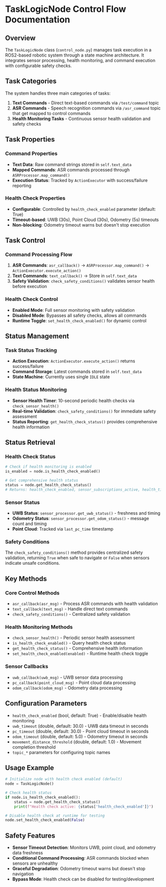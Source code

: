 # TaskLogicNode Control Flow Documentation

## Overview

The `TaskLogicNode` class (`control_node.py`) manages task execution in a ROS2-based robotic system through a state machine architecture. It integrates sensor processing, health monitoring, and command execution with configurable safety checks.

## Task Categories

The system handles three main categories of tasks:

1. **Text Commands** - Direct text-based commands via `/test/command` topic
2. **ASR Commands** - Speech recognition commands via `/asr_command` topic that get mapped to control commands
3. **Health Monitoring Tasks** - Continuous sensor health validation and safety checks

## Task Properties

### Command Properties
- **Text Data**: Raw command strings stored in `self.text_data`
- **Mapped Commands**: ASR commands processed through `ASRProcessor.map_command()`
- **Execution Status**: Tracked by `ActionExecutor` with success/failure reporting

### Health Check Properties
- **Configurable**: Controlled by `health_check_enabled` parameter (default: True)
- **Timeout-based**: UWB (30s), Point Cloud (30s), Odometry (5s) timeouts
- **Non-blocking**: Odometry timeout warns but doesn't stop execution

## Task Control

### Command Processing Flow
1. **ASR Commands**: `asr_callback()` → `ASRProcessor.map_command()` → `ActionExecutor.execute_action()`
2. **Text Commands**: `text_callback()` → Store in `self.text_data`
3. **Safety Validation**: `check_safety_conditions()` validates sensor health before execution

### Health Check Control
- **Enabled Mode**: Full sensor monitoring with safety validation
- **Disabled Mode**: Bypasses all safety checks, allows all commands
- **Runtime Toggle**: `set_health_check_enabled()` for dynamic control

## Status Management

### Task Status Tracking
- **Action Execution**: `ActionExecutor.execute_action()` returns success/failure
- **Command Storage**: Latest commands stored in `self.text_data`
- **State Machine**: Currently uses single `IDLE` state

### Health Status Monitoring
- **Sensor Health Timer**: 10-second periodic health checks via `check_sensor_health()`
- **Real-time Validation**: `check_safety_conditions()` for immediate safety assessment
- **Status Reporting**: `get_health_check_status()` provides comprehensive health information

## Status Retrieval

### Health Check Status
```python
# Check if health monitoring is enabled
is_enabled = node.is_health_check_enabled()

# Get comprehensive health status
status = node.get_health_check_status()
# Returns: health_check_enabled, sensor_subscriptions_active, health_timer_active, sensor_status
```

### Sensor Status
- **UWB Status**: `sensor_processor.get_uwb_status()` - freshness and timing
- **Odometry Status**: `sensor_processor.get_odom_status()` - message count and timing  
- **Point Cloud**: Tracked via `last_pc_time` timestamp

### Safety Conditions
The `check_safety_conditions()` method provides centralized safety validation, returning `True` when safe to navigate or `False` when sensors indicate unsafe conditions.

## Key Methods

### Core Control Methods
- `asr_callback(asr_msg)` - Process ASR commands with health validation
- `text_callback(text_msg)` - Handle direct text commands
- `check_safety_conditions()` - Centralized safety validation

### Health Monitoring Methods
- `check_sensor_health()` - Periodic sensor health assessment
- `is_health_check_enabled()` - Query health check status
- `get_health_check_status()` - Comprehensive health information
- `set_health_check_enabled(enabled)` - Runtime health check toggle

### Sensor Callbacks
- `uwb_callback(uwb_msg)` - UWB sensor data processing
- `pc_callback(point_cloud_msg)` - Point cloud data processing  
- `odom_callback(odom_msg)` - Odometry data processing

## Configuration Parameters

- `health_check_enabled` (bool, default: True) - Enable/disable health monitoring
- `uwb_timeout` (double, default: 30.0) - UWB data timeout in seconds
- `pc_timeout` (double, default: 30.0) - Point cloud timeout in seconds
- `odom_timeout` (double, default: 5.0) - Odometry timeout in seconds
- `movement_distance_threshold` (double, default: 1.0) - Movement completion threshold
- `topic_*` parameters for configuring topic names

## Usage Example

```python
# Initialize node with health check enabled (default)
node = TaskLogicNode()

# Check health status
if node.is_health_check_enabled():
    status = node.get_health_check_status()
    print(f"Health check active: {status['health_check_enabled']}")

# Disable health check at runtime for testing
node.set_health_check_enabled(False)
```

## Safety Features

- **Sensor Timeout Detection**: Monitors UWB, point cloud, and odometry data freshness
- **Conditional Command Processing**: ASR commands blocked when sensors are unhealthy
- **Graceful Degradation**: Odometry timeout warns but doesn't stop navigation
- **Bypass Mode**: Health check can be disabled for testing/development


